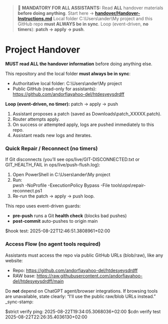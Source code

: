 <!-- HANDOVER-BANNER v1 -->
> 🚨 **MANDATORY FOR ALL ASSISTANTS:** Read **ALL** handover materials **before doing anything**.
> Start here → **[handover/Handover-Instructions.md](handover/Handover-Instructions.md)**
> Local folder C:\Users\ander\My project and this GitHub repo **must ALWAYS be in sync**.
> Loop (event-driven, **no timers**): **patch → apply → push**.
<!-- /HANDOVER-BANNER -->
# Project Handover

**MUST read ALL the handover information** before doing anything else.

This repository and the local folder **must always be in sync**:
- Authoritative local folder: C:\Users\ander\My project
- Public GitHub (read-only for assistants): https://github.com/andorfiayahoo-del/htdesyeysdrdff

**Loop (event-driven, no timer):** patch → apply → push
1) Assistant proposes a patch (saved as Downloads\patch_XXXXX.patch).
2) Router attempts apply.
3) On success or attempted apply, logs are pushed immediately to this repo.
4) Assistant reads new logs and iterates.

<!-- sync-stamp: 2025-08-22T08:02:11.505Z -->

<!-- REPAIR-RECONNECT:BEGIN -->
### Quick Repair / Reconnect (no timers)
If Git disconnects (you’ll see ops/live/GIT-DISCONNECTED.txt or GIT_HEALTH_FAIL in ops/live/push-flush.log):

1) Open PowerShell in C:\Users\ander\My project
2) Run:  
   pwsh -NoProfile -ExecutionPolicy Bypass -File tools\ops\repair-reconnect.ps1
3) Re-run the patch → apply → push loop.

This repo uses event-driven guards:
- **pre-push** runs a Git **health check** (blocks bad pushes)
- **post-commit** auto-pushes to origin main
<!-- REPAIR-RECONNECT:END -->


$hook test: 2025-08-22T12:46:51.3808961+02:00

<!--  -->
### Access Flow (no agent tools required)
Assistants must access the repo via public GitHub URLs (blob/raw), like any website:
- Repo: https://github.com/andorfiayahoo-del/htdesyeysdrdff
- RAW base: https://raw.githubusercontent.com/andorfiayahoo-del/htdesyeysdrdff/main

Do **not** depend on ChatGPT agent/browser integrations. If browsing tools are unavailable,
state clearly: “I'll use the public raw/blob URLs instead.”
_sync-stamp: 
<!--  -->





$strict verify ping: 2025-08-22T19:34:05.3068036+02:00
$cdn verify test 2025-08-22T22:26:35.4036130+02:00
